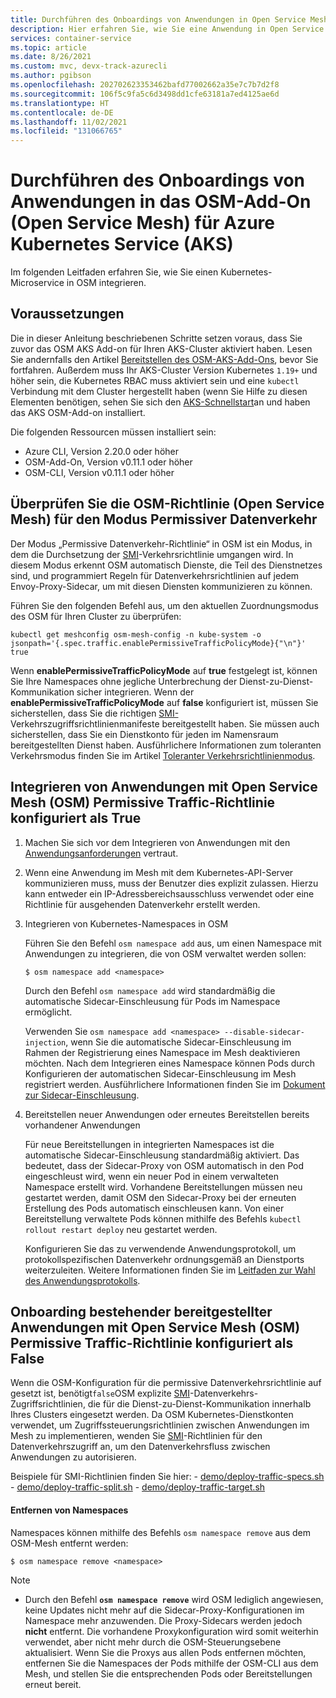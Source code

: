 ```yaml
---
title: Durchführen des Onboardings von Anwendungen in Open Service Mesh
description: Hier erfahren Sie, wie Sie eine Anwendung in Open Service Mesh integrieren.
services: container-service
ms.topic: article
ms.date: 8/26/2021
ms.custom: mvc, devx-track-azurecli
ms.author: pgibson
ms.openlocfilehash: 202702623353462bafd77002662a35e7c7b7d2f8
ms.sourcegitcommit: 106f5c9fa5c6d3498dd1cfe63181a7ed4125ae6d
ms.translationtype: HT
ms.contentlocale: de-DE
ms.lasthandoff: 11/02/2021
ms.locfileid: "131066765"
---
```

# <a name="onboarding-applications-to-open-service-mesh-osm-azure-kubernetes-service-aks-add-on"></a>Durchführen des Onboardings von Anwendungen in das OSM-Add-On (Open Service Mesh) für Azure Kubernetes Service (AKS)

Im folgenden Leitfaden erfahren Sie, wie Sie einen Kubernetes-Microservice in OSM integrieren.

## <a name="before-you-begin"></a>Voraussetzungen

Die in dieser Anleitung beschriebenen Schritte setzen voraus, dass Sie zuvor das OSM AKS Add-on für Ihren AKS-Cluster aktiviert haben. Lesen Sie andernfalls den Artikel [Bereitstellen des OSM-AKS-Add-Ons](./open-service-mesh-deploy-addon-az-cli.md), bevor Sie fortfahren. Außerdem muss Ihr AKS-Cluster Version Kubernetes `1.19+` und höher sein, die Kubernetes RBAC muss aktiviert sein und eine `kubectl` Verbindung mit dem Cluster hergestellt haben (wenn Sie Hilfe zu diesen Elementen benötigen, sehen Sie sich den [AKS-Schnellstart](./kubernetes-walkthrough.md)an und haben das AKS OSM-Add-on installiert.

Die folgenden Ressourcen müssen installiert sein:

- Azure CLI, Version 2.20.0 oder höher
- OSM-Add-On, Version v0.11.1 oder höher
- OSM-CLI, Version v0.11.1 oder höher

## <a name="verify-the-open-service-mesh-osm-permissive-traffic-mode-policy"></a>Überprüfen Sie die OSM-Richtlinie (Open Service Mesh) für den Modus Permissiver Datenverkehr

Der Modus „Permissive Datenverkehr-Richtlinie“ in OSM ist ein Modus, in dem die Durchsetzung der [SMI](https://smi-spec.io/)-Verkehrsrichtlinie umgangen wird. In diesem Modus erkennt OSM automatisch Dienste, die Teil des Dienstnetzes sind, und programmiert Regeln für Datenverkehrsrichtlinien auf jedem Envoy-Proxy-Sidecar, um mit diesen Diensten kommunizieren zu können.

Führen Sie den folgenden Befehl aus, um den aktuellen Zuordnungsmodus des OSM für Ihren Cluster zu überprüfen:

```azurecli-interactive
kubectl get meshconfig osm-mesh-config -n kube-system -o jsonpath='{.spec.traffic.enablePermissiveTrafficPolicyMode}{"\n"}'
true
```

Wenn **enablePermissiveTrafficPolicyMode** auf **true** festgelegt ist, können Sie Ihre Namespaces ohne jegliche Unterbrechung der Dienst-zu-Dienst-Kommunikation sicher integrieren. Wenn der **enablePermissiveTrafficPolicyMode** auf **false** konfiguriert ist, müssen Sie sicherstellen, dass Sie die richtigen [SMI-](https://smi-spec.io/)Verkehrszugriffsrichtlinienmanifeste bereitgestellt haben. Sie müssen auch sicherstellen, dass Sie ein Dienstkonto für jeden im Namensraum bereitgestellten Dienst haben. Ausführlichere Informationen zum toleranten Verkehrsmodus finden Sie im Artikel [Toleranter Verkehrsrichtlinienmodus](https://docs.openservicemesh.io/docs/guides/traffic_management/permissive_mode/).

## <a name="onboard-applications-with-open-service-mesh-osm-permissive-traffic-policy-configured-as-true"></a>Integrieren von Anwendungen mit Open Service Mesh (OSM) Permissive Traffic-Richtlinie konfiguriert als True

1. Machen Sie sich vor dem Integrieren von Anwendungen mit den [Anwendungsanforderungen](https://release-v0-11.docs.openservicemesh.io/docs/guides/app_onboarding/prereqs/) vertraut.

1. Wenn eine Anwendung im Mesh mit dem Kubernetes-API-Server kommunizieren muss, muss der Benutzer dies explizit zulassen. Hierzu kann entweder ein IP-Adressbereichsausschluss verwendet oder eine Richtlinie für ausgehenden Datenverkehr erstellt werden.

1. Integrieren von Kubernetes-Namespaces in OSM

    Führen Sie den Befehl `osm namespace add` aus, um einen Namespace mit Anwendungen zu integrieren, die von OSM verwaltet werden sollen:

    ```console
    $ osm namespace add <namespace>
    ```

    Durch den Befehl `osm namespace add` wird standardmäßig die automatische Sidecar-Einschleusung für Pods im Namespace ermöglicht.

    Verwenden Sie `osm namespace add <namespace> --disable-sidecar-injection`, wenn Sie die automatische Sidecar-Einschleusung im Rahmen der Registrierung eines Namespace im Mesh deaktivieren möchten.
    Nach dem Integrieren eines Namespace können Pods durch Konfigurieren der automatischen Sidecar-Einschleusung im Mesh registriert werden. Ausführlichere Informationen finden Sie im [Dokument zur Sidecar-Einschleusung](https://release-v0-11.docs.openservicemesh.io/docs/guides/app_onboarding/sidecar_injection/).

1.  Bereitstellen neuer Anwendungen oder erneutes Bereitstellen bereits vorhandener Anwendungen

    Für neue Bereitstellungen in integrierten Namespaces ist die automatische Sidecar-Einschleusung standardmäßig aktiviert. Das bedeutet, dass der Sidecar-Proxy von OSM automatisch in den Pod eingeschleust wird, wenn ein neuer Pod in einem verwalteten Namespace erstellt wird.
    Vorhandene Bereitstellungen müssen neu gestartet werden, damit OSM den Sidecar-Proxy bei der erneuten Erstellung des Pods automatisch einschleusen kann. Von einer Bereitstellung verwaltete Pods können mithilfe des Befehls `kubectl rollout restart deploy` neu gestartet werden.

    Konfigurieren Sie das zu verwendende Anwendungsprotokoll, um protokollspezifischen Datenverkehr ordnungsgemäß an Dienstports weiterzuleiten. Weitere Informationen finden Sie im [Leitfaden zur Wahl des Anwendungsprotokolls](https://release-v0-11.docs.openservicemesh.io/docs/guides/app_onboarding/app_protocol_selection/).


## <a name="onboard-existing-deployed-applications-with-open-service-mesh-osm-permissive-traffic-policy-configured-as-false"></a>Onboarding bestehender bereitgestellter Anwendungen mit Open Service Mesh (OSM) Permissive Traffic-Richtlinie konfiguriert als False

Wenn die OSM-Konfiguration für die permissive Datenverkehrsrichtlinie auf gesetzt ist, benötigt`false`OSM explizite [SMI](https://smi-spec.io/)-Datenverkehrs-Zugriffsrichtlinien, die für die Dienst-zu-Dienst-Kommunikation innerhalb Ihres Clusters eingesetzt werden. Da OSM Kubernetes-Dienstkonten verwendet, um Zugriffssteuerungsrichtlinien zwischen Anwendungen im Mesh zu implementieren, wenden Sie [SMI](https://smi-spec.io/)-Richtlinien für den Datenverkehrszugriff an, um den Datenverkehrsfluss zwischen Anwendungen zu autorisieren.

Beispiele für SMI-Richtlinien finden Sie hier:
    - [demo/deploy-traffic-specs.sh](https://github.com/openservicemesh/osm/blob/release-v0.11/demo/deploy-traffic-specs.sh)
    - [demo/deploy-traffic-split.sh](https://github.com/openservicemesh/osm/blob/release-v0.11/demo/deploy-traffic-split.sh)
    - [demo/deploy-traffic-target.sh](https://github.com/openservicemesh/osm/blob/release-v0.11/demo/deploy-traffic-target.sh)


#### <a name="removing-namespaces"></a>Entfernen von Namespaces
Namespaces können mithilfe des Befehls `osm namespace remove` aus dem OSM-Mesh entfernt werden:

```console
$ osm namespace remove <namespace>
```

> [!NOTE]
>
> - Durch den Befehl **`osm namespace remove`** wird OSM lediglich angewiesen, keine Updates nicht mehr auf die Sidecar-Proxy-Konfigurationen im Namespace mehr anzuwenden. Die Proxy-Sidecars werden jedoch **nicht** entfernt. Die vorhandene Proxykonfiguration wird somit weiterhin verwendet, aber nicht mehr durch die OSM-Steuerungsebene aktualisiert. Wenn Sie die Proxys aus allen Pods entfernen möchten, entfernen Sie die Namespaces der Pods mithilfe der OSM-CLI aus dem Mesh, und stellen Sie die entsprechenden Pods oder Bereitstellungen erneut bereit.
